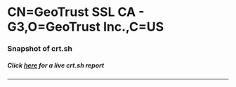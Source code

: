 # CN=GeoTrust SSL CA - G3,O=GeoTrust Inc.,C=US
### Snapshot of crt.sh
##### Click [here](https://crt.sh/?serial=6F1FD71C9A9CC310CEA6DC49DA5879BF) for a live crt.sh report

---
